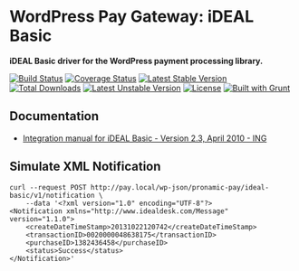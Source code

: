 # WordPress Pay Gateway: iDEAL Basic

**iDEAL Basic driver for the WordPress payment processing library.**

[![Build Status](https://travis-ci.org/wp-pay-gateways/ideal-basic.svg?branch=develop)](https://travis-ci.org/wp-pay-gateways/ideal-basic)
[![Coverage Status](https://coveralls.io/repos/wp-pay-gateways/ideal-basic/badge.svg?branch=master&service=github)](https://coveralls.io/github/wp-pay-gateways/ideal-basic?branch=master)
[![Latest Stable Version](https://poser.pugx.org/wp-pay-gateways/ideal-basic/v/stable.svg)](https://packagist.org/packages/wp-pay-gateways/ideal-basic)
[![Total Downloads](https://poser.pugx.org/wp-pay-gateways/ideal-basic/downloads.svg)](https://packagist.org/packages/wp-pay-gateways/ideal-basic)
[![Latest Unstable Version](https://poser.pugx.org/wp-pay-gateways/ideal-basic/v/unstable.svg)](https://packagist.org/packages/wp-pay-gateways/ideal-basic)
[![License](https://poser.pugx.org/wp-pay-gateways/ideal-basic/license.svg)](https://packagist.org/packages/wp-pay-gateways/ideal-basic)
[![Built with Grunt](https://cdn.gruntjs.com/builtwith.svg)](http://gruntjs.com/)

## Documentation

*	[Integration manual for iDEAL Basic - Version 2.3, April 2010 - ING](http://pronamic.nl/wp-content/uploads/2011/12/iDEAL_Basic_EN_v2.3.pdf)

## Simulate XML Notification

```
curl --request POST http://pay.local/wp-json/pronamic-pay/ideal-basic/v1/notification \
	--data '<?xml version="1.0" encoding="UTF-8"?>
<Notification xmlns="http://www.idealdesk.com/Message" version="1.1.0">
	<createDateTimeStamp>20131022120742</createDateTimeStamp>
	<transactionID>0020000048638175</transactionID>
	<purchaseID>1382436458</purchaseID>
	<status>Success</status>
</Notification>'
```
